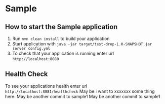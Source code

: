 # Sample

How to start the Sample application
---

1. Run `mvn clean install` to build your application
1. Start application with `java -jar target/test-drop-1.0-SNAPSHOT.jar server config.yml`
1. To check that your application is running enter url `http://localhost:8080`

Health Check
---

To see your applications health enter url `http://localhost:8081/healthcheck`
May be i want to xxxxxxx some thing here.
May be another commit to sample1
May be another commit to sample1

